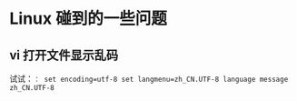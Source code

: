 # Linux 碰到的一些问题

## vi 打开文件显示乱码

试试：`： set encoding=utf-8 set langmenu=zh_CN.UTF-8 language message zh_CN.UTF-8`

